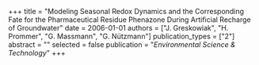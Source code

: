 +++
title = "Modeling Seasonal Redox Dynamics and the Corresponding Fate for the Pharmaceutical Residue Phenazone During Artificial Recharge of Groundwater"
date = 2006-01-01
authors = ["J. Greskowiak", "H. Prommer", "G. Massmann", "G. Nützmann"]
publication_types = ["2"]
abstract = ""
selected = false
publication = "*Environmental Science & Technology*"
+++

